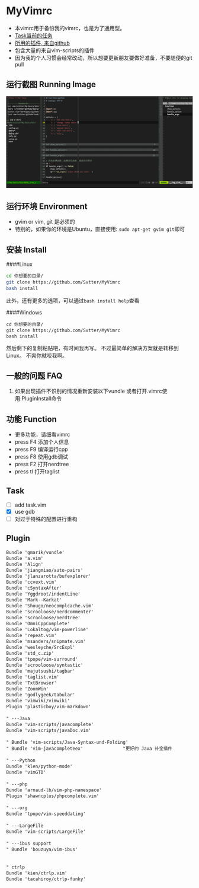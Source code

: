 MyVimrc
===

- 本vimrc用于备份我的vimrc，也是为了通用型。
- [Task当前的任务](#task)
- [所用的插件, 来自github](#plugin)
- 包含大量的来自vim-scripts的插件
- 因为我的个人习惯会经常改动，所以想要更新朋友要做好准备，不要随便的git pull

运行截图 Running Image
---
![截图](install_pic/截屏.png)

运行环境 Environment
---

- gvim or vim, git 是必须的
- 特别的，如果你的环境是Ubuntu，直接使用: `sudo apt-get gvim git`即可


安装 Install
---

####Linux

```bash 
cd 你想要的目录/
git clone https://github.com/Svtter/MyVimrc
bash install
```

此外，还有更多的选项，可以通过`bash install help`查看

####Windows

```
cd 你想要的目录/
git clone https://github.com/Svtter/MyVimrc
bash install
```


然后剩下的复制粘贴吧，有时间我再写。
不过最简单的解决方案就是转移到Linux。
不爽你就咬我啊。

一般的问题 FAQ
---

1. 如果出现插件不识别的情况重新安装以下vundle 
    或者打开.vimrc使用:PluginInstall命令

功能 Function
---

- 更多功能，请细看vimrc
- press F4 添加个人信息
- press F9 编译运行cpp
- press F8 使用gdb调试
- press F2 打开nerdtree
- press tl 打开taglist 

Task
---

- [ ] add task.vim
- [x] use gdb
- [ ] 对过于特殊的配置进行重构

Plugin
---

    Bundle 'gmarik/vundle'
    Bundle 'a.vim'
    Bundle 'Align'
    Bundle 'jiangmiao/auto-pairs'
    Bundle 'jlanzarotta/bufexplorer'
    Bundle 'ccvext.vim'
    Bundle 'cSyntaxAfter'
    Bundle 'Yggdroot/indentLine'
    Bundle 'Mark--Karkat'
    Bundle 'Shougo/neocomplcache.vim'
    Bundle 'scrooloose/nerdcommenter'
    Bundle 'scrooloose/nerdtree'
    Bundle 'OmniCppComplete'
    Bundle 'Lokaltog/vim-powerline'
    Bundle 'repeat.vim'
    Bundle 'msanders/snipmate.vim'
    Bundle 'wesleyche/SrcExpl'
    Bundle 'std_c.zip'
    Bundle 'tpope/vim-surround'
    Bundle 'scrooloose/syntastic'
    Bundle 'majutsushi/tagbar'
    Bundle 'taglist.vim'
    Bundle 'TxtBrowser'
    Bundle 'ZoomWin'
    Bundle 'godlygeek/tabular'
    Bundle 'vimwiki/vimwiki'
    Plugin 'plasticboy/vim-markdown'
    
    " ---Java
    Bundle 'vim-scripts/javacomplete'
    Bundle 'vim-scripts/javaDoc.vim'
    
    " Bundle 'vim-scripts/Java-Syntax-und-Folding'
    " Bundle 'vim-javacompleteex'               "更好的 Java 补全插件
    
    " ---Python
    Bundle 'klen/python-mode'
    Bundle 'vimGTD'
    
    " ---php
    Bundle 'arnaud-lb/vim-php-namespace'
    Plugin 'shawncplus/phpcomplete.vim'
    
    " ---org
    Bundle 'tpope/vim-speeddating'
    
    " ---LargeFile
    Bundle 'vim-scripts/LargeFile'
    
    " ---ibus support
    " Bundle 'bouzuya/vim-ibus'
    
    
    " ctrlp
    Bundle 'kien/ctrlp.vim'
    Bundle 'tacahiroy/ctrlp-funky'
    
